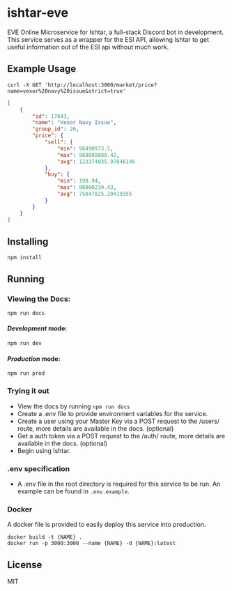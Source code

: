 # ishtar-eve

EVE Online Microservice for Ishtar, a full-stack Discord bot in development.
This service serves as a wrapper for the ESI API, allowing Ishtar to get useful information out of the ESI api without much work.

## Example Usage
```
curl -X GET 'http://localhost:3000/market/price?name=vexor%20navy%20issue&strict=true'
```
```json
[
    {
        "id": 17843,
        "name": "Vexor Navy Issue",
        "group_id": 26,
        "price": {
            "sell": {
                "min": 98490973.5,
                "max": 988888888.42,
                "avg": 123374035.97846146
            },
            "buy": {
                "min": 198.94,
                "max": 90000239.43,
                "avg": 75047825.20419355
            }
        }
    }
]
```

## Installing
```
npm install
```

## Running
### Viewing the Docs:
```
npm run docs
```
#### *Development* mode:

```
npm run dev
```

#### *Production* mode:

```
npm run prod
```

### Trying it out
* View the docs by running `npm run docs`
* Create a .env file to provide environment variables for the service.
* Create a user using your Master Key via a POST request to the /users/ route, more details are available in the docs. (optional)
* Get a auth token via a POST request to the /auth/ route, more details are available in the docs. (optional)
* Begin using Ishtar.

### .env specification
* A .env file in the root directory is required for this service to be run. An example can be found in `.env.example`.

### Docker
A docker file is provided to easily deploy this service into production.
```
docker build -t {NAME} .
docker run -p 3000:3000 --name {NAME} -d {NAME}:latest
```
License
----
MIT
